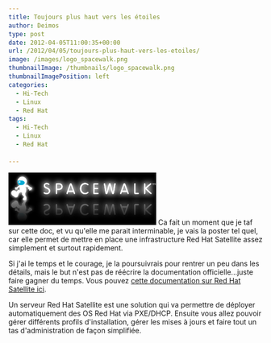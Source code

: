 ```yaml
---
title: Toujours plus haut vers les étoiles
author: Deimos
type: post
date: 2012-04-05T11:00:35+00:00
url: /2012/04/05/toujours-plus-haut-vers-les-etoiles/
image: /images/logo_spacewalk.png
thumbnailImage: /thumbnails/logo_spacewalk.png
thumbnailImagePosition: left
categories:
  - Hi-Tech
  - Linux
  - Red Hat
tags:
  - Hi-Tech
  - Linux
  - Red Hat

---
```

![Spacewalk-logo](/images/logo_spacewalk.png)
Ca fait un moment que je taf sur cette doc, et vu qu'elle me parait interminable, je vais la poster tel quel, car elle permet de mettre en place une infrastructure Red Hat Satellite assez simplement et surtout rapidement.

Si j'ai le temps et le courage, je la poursuivrais pour rentrer un peu dans les détails, mais le but n'est pas de réécrire la documentation officielle...juste faire gagner du temps. Vous pouvez [cette documentation sur Red Hat Satellite ici](http://wiki.deimos.fr/Satellite_:_D%C3%A9ploiement_d%27OS_Red_Hat_via_Red_Hat_Satellite).

Un serveur Red Hat Satellite est une solution qui va permettre de déployer automatiquement des OS Red Hat via PXE/DHCP. Ensuite vous allez pouvoir gérer différents profils d'installation, gérer les mises à jours et faire tout un tas d'administration de façon simplifiée.